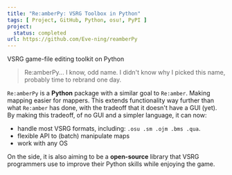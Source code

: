 ```yaml
---
title: "Re:amberPy: VSRG Toolbox in Python"
tags: [ Project, GitHub, Python, osu!, PyPI ]
project:
  status: completed
url: https://github.com/Eve-ning/reamberPy
---
```


VSRG game-file editing toolkit on Python

<!--more-->

> Re:amberPy... I know, odd name. I didn't know why I picked this name, probably
> time to rebrand one day.

`Re:amberPy` is a **Python** package with a similar goal to `Re:amber`. Making
mapping easier for mappers. This extends functionality way further than
what `Re:amber` has done, with the tradeoff that it doesn't have a GUI (yet).
By making this tradeoff, of no GUI and a simpler language, it can now:

- handle most VSRG formats, including: `.osu .sm .ojm .bms .qua`.
- flexible API to (batch) manipulate maps
- work with any OS

On the side, it is also aiming to be a **open-source** library that VSRG
programmers use to improve their Python skills while enjoying the game.
